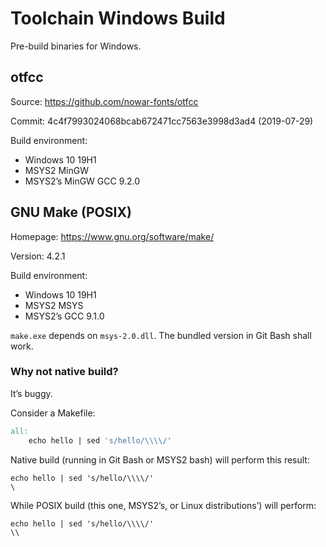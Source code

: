 # Toolchain Windows Build

Pre-build binaries for Windows.

## otfcc

Source: https://github.com/nowar-fonts/otfcc

Commit: 4c4f7993024068bcab672471cc7563e3998d3ad4 (2019-07-29)

Build environment:
+ Windows 10 19H1
+ MSYS2 MinGW
+ MSYS2’s MinGW GCC 9.2.0

## GNU Make (POSIX)

Homepage: https://www.gnu.org/software/make/

Version: 4.2.1

Build environment:
+ Windows 10 19H1
+ MSYS2 MSYS
+ MSYS2’s GCC 9.1.0

`make.exe` depends on `msys-2.0.dll`. The bundled version in Git Bash shall work.

### Why not native build?

It’s buggy.

Consider a Makefile:
```Makefile
all:
	echo hello | sed 's/hello/\\\\/'
```

Native build (running in Git Bash or MSYS2 bash) will perform this result:
```
echo hello | sed 's/hello/\\\\/'
\
```

While POSIX build (this one, MSYS2’s, or Linux distributions’) will perform:
```
echo hello | sed 's/hello/\\\\/'
\\
```
